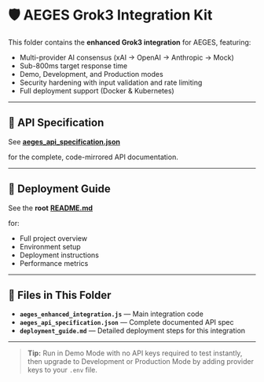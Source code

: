 # 🛡 AEGES Grok3 Integration Kit

This folder contains the **enhanced Grok3 integration** for AEGES, featuring:

- Multi-provider AI consensus (xAI → OpenAI → Anthropic → Mock)
- Sub-800ms target response time
- Demo, Development, and Production modes
- Security hardening with input validation and rate limiting
- Full deployment support (Docker & Kubernetes)

---

## 📜 API Specification

See [**aeges_api_specification.json**](integration-kits/grok3/aeges_api_specification.json)

 for the complete, code-mirrored API documentation.

---

## 🚀 Deployment Guide

See the **root** [**README.md**](../../README.md)

 for:

- Full project overview
- Environment setup
- Deployment instructions
- Performance metrics

---

## 📂 Files in This Folder

- **`aeges_enhanced_integration.js`** — Main integration code  
- **`aeges_api_specification.json`** — Complete documented API spec  
- **`deployment_guide.md`** — Detailed deployment steps for this integration  

---

> **Tip:** Run in Demo Mode with no API keys required to test instantly, then upgrade to Development or Production Mode by adding provider keys to your `.env` file.
